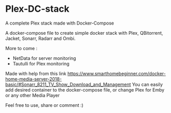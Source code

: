 # Plex-DC-stack
A complete Plex stack made with Docker-Compose

A docker-compose file to create simple docker stack with Plex, QBitorrent, Jacket, Sonarr, Radarr and Ombi.

More to come : 
- NetData for server monitoring
- Tautulli for Plex monitoring


Made with help from this link https://www.smarthomebeginner.com/docker-home-media-server-2018-basic/#Sonarr_8211_TV_Show_Download_and_Management
You can easily add desired container to the docker-compose file, or change Plex for Emby or any other Media Player

Feel free to use, share or comment :) 
